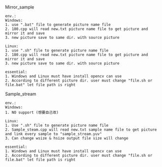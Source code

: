 Mirror_sample
	
	env.:
	Windows:
	1. use ".bat" file to generate picture name file
	2. 180.cpp will read new.txt picture name file to get picture and mirror it and save
	3. new picture save to same dir. with source picture

	Linux: 
	1. use ".sh" file to generate picture name file
	2. 180.cpp will read new.txt picture name file to get picture and mirror it and save
	3. new picture save to same dir. with source picture

	essential:
	1. Windows and Linux must have install opencv can use
	2. According to different picture dir. user must change "file.sh or file.bat" let file path is right

Sample_stream

	env.:
	Windows:
	1. NO support (想要自己改)

	Linux: 
	1. Use ".sh" file to generate picture name file
	2. Sample_steam.cpp will read new.txt sample name file to get picture and link every sample to "sample_stream.yuv"
	3. Can change wsize & hsize output file size will change

	essential:
	1. Windows and Linux must have install opencv can use
	2. According to different picture dir. user must change "file.sh or file.bat" let file path is right

